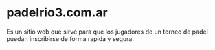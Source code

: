 # padelrio3.com.ar
Es un sitio web que sirve para que los jugadores de un torneo de padel puedan inscribirse de forma rapida y segura.

